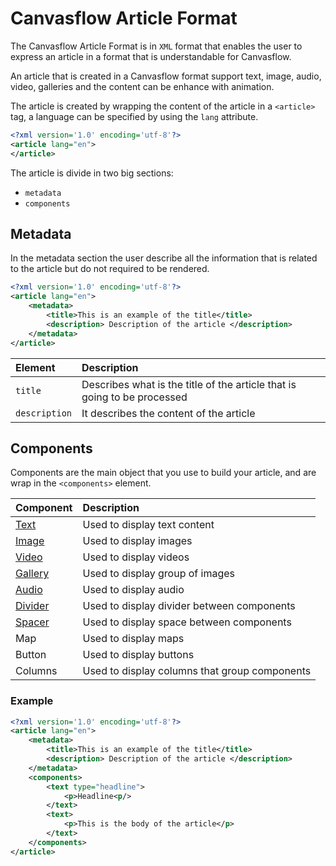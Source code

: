 # Canvasflow Article Format

The Canvasflow Article Format is in `XML` format that enables the user to express 
an article in a format that is understandable for Canvasflow.

An article that is created in a Canvasflow format support text, image, audio, 
video, galleries and the content can be enhance with animation.

The article is created by wrapping the content of the article in a `<article>` 
tag, a language can be specified by using the `lang` attribute.

```xml
<?xml version='1.0' encoding='utf-8'?>
<article lang="en">
</article>
``` 

The article is divide in two big sections:
- `metadata` 
- `components`

## Metadata 

In the metadata section the user describe all the information that is related 
to the article but do not required to be rendered. 

```xml
<?xml version='1.0' encoding='utf-8'?>
<article lang="en">
	<metadata>
		<title>This is an example of the title</title>
		<description> Description of the article </description>
	</metadata>
</article>
``` 

| Element       | Description                                                              |
| :------------ | :----------------------------------------------------------------------- |
| `title`       | Describes what is the title of the article that is going to be processed |
| `description` | It describes the content of the article                                  |


## Components

Components are the main object that you use to build your article, and 
are wrap in the `<components>` element.

| Component                          | Description                                   |
| :--------------------------------- | :-------------------------------------------- |
| [Text](./components/Text.md)       | Used to display text content                  |
| [Image](./components/Image.md)     | Used to display images                        |
| [Video](./components/Video.md)     | Used to display videos                        |
| [Gallery](./components/Gallery.md) | Used to display group of images               |
| [Audio](./components/Audio.md)     | Used to display audio                         |
| [Divider](./components/Divider.md) | Used to display divider between components    |
| [Spacer](./components/Spacer.md)   | Used to display space between components      |
| Map                                | Used to display maps                          |
| Button                             | Used to display buttons                       |
| Columns                            | Used to display columns that group components |


### Example

```xml
<?xml version='1.0' encoding='utf-8'?>
<article lang="en">
	<metadata>
		<title>This is an example of the title</title>
		<description> Description of the article </description>
	</metadata>
	<components>
		<text type="headline">
			<p>Headline<p/>
		</text>
		<text>
			<p>This is the body of the article</p>
		</text>
	</components>
</article>
``` 

